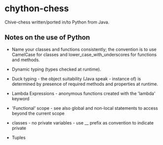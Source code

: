 # chython-chess

Chive-chess written/ported in/to Python from Java.

## Notes on the use of Python

- Name your classes and functions consistently; the convention is to use CamelCase for classes and 
lower_case_with_underscores for functions and methods.
- Dynamic typing (types checked at runtime). 
- Duck typing - the object suitability (Java speak - instance of) is determined by presence of required methods and 
properties at runtime.

- Lambda Expressions - anonymous functions created with the 'lambda' keyword

- 'Functional' scope - see also global and non-local statements to access beyond the current scope

- classes - no private variables - use __ prefix as convention to indicate private



- Tuples